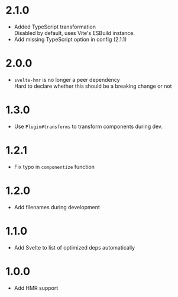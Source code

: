 # 2.1.0

- Added TypeScript transformation  
  Disabled by default, uses Vite's ESBuild instance.
- Add missing TypeScript option in config (2.1.1)

# 2.0.0

- `svelte-hmr` is no longer a peer dependency  
  Hard to declare whether this should be a breaking change or not

# 1.3.0

- Use `Plugin#transforms` to transform components during dev.

# 1.2.1

- Fix typo in `componentize` function

# 1.2.0

- Add filenames during development

# 1.1.0

- Add Svelte to list of optimized deps automatically

# 1.0.0

- Add HMR support
